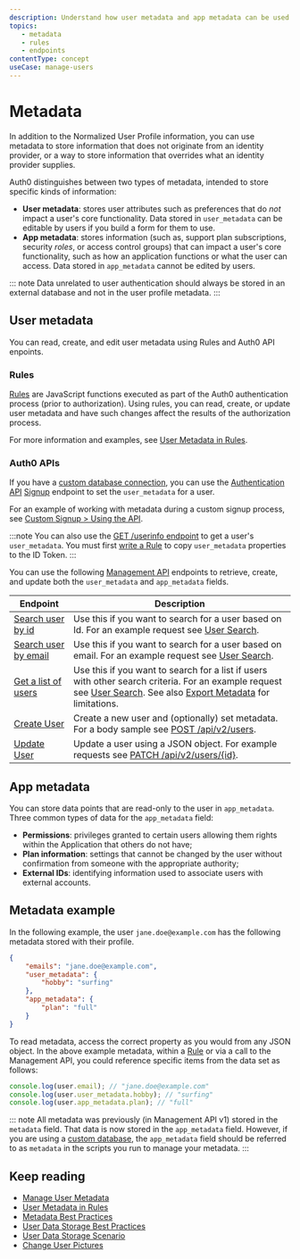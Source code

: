 ```yaml
---
description: Understand how user metadata and app metadata can be used to store information that does not originate from an identity provider.
topics: 
   - metadata
   - rules
   - endpoints
contentType: concept
useCase: manage-users
---
```


# Metadata

In addition to the Normalized User Profile information, you can use metadata to store information that does not originate from an identity provider, or a way to store information that overrides what an identity provider supplies.

Auth0 distinguishes between two types of metadata, intended to store specific kinds of information:

* **User metadata**: stores user attributes such as preferences that do *not* impact a user's core functionality. Data stored in `user_metadata` can be editable by users if you build a form for them to use. 
* **App metadata**: stores information (such as, support plan subscriptions, security <dfn data-key="role">roles</dfn>, or access control groups) that can impact a user's core functionality, such as how an application functions or what the user can access. Data stored in `app_metadata` cannot be edited by users. 

::: note
Data unrelated to user authentication should always be stored in an external database and not in the user profile metadata. 
:::

## User metadata

You can read, create, and edit user metadata using Rules and Auth0 API enpoints.

### Rules

[Rules](/rules) are JavaScript functions executed as part of the Auth0 authentication process (prior to authorization). Using rules, you can read, create, or update user metadata and have such changes affect the results of the authorization process. 

For more information and examples, see [User Metadata in Rules](/rules/current/metadata-in-rules).

### Auth0 APIs

If you have a [custom database connection](/connections/database#using-your-own-user-store), you can use the [Authentication API](/api/authentication) [Signup](/api/authentication?shell#signup) endpoint to set the `user_metadata` for a user. 

For an example of working with metadata during a custom signup process, see [Custom Signup > Using the API](/libraries/custom-signup#using-the-api).

:::note
You can also use the [GET /userinfo endpoint](/api/authentication#get-user-info) to get a user's `user_metadata`. You must first [write a Rule](/rules#copy-user-metadata-to-id-token) to copy `user_metadata` properties to the ID Token.
:::

You can use the following [Management API](/api/management/v2) endpoints to retrieve, create, and update both the `user_metadata` and `app_metadata` fields.

| **Endpoint** | **Description** |
| -- | -- |
| [Search user by id](/api/management/v2#!/Users/get_users_by_id) | Use this if you want to search for a user based on Id. For an example request see [User Search](/users/search/best-practices#users-by-id). |
| [Search user by email](/api/management/v2#!/Users_By_Email/get_users_by_email) | Use this if you want to search for a user based on email. For an example request see [User Search](/users/search/best-practices#users-by-email). |
| [Get a list of users](/api/management/v2#!/Users/get_users) | Use this if you want to search for a list if users with other search criteria. For an example request see [User Search](/best-practices/search-best-practices#users). See also [Export Metadata](/best-practices/search-best-practices#export-metadata) for limitations. |
| [Create User](/api/management/v2#!/Users/post_users) | Create a new user and (optionally) set metadata. For a body sample see [POST /api/v2/users](/api/management/v2#!/Users/post_users). |
| [Update User](/api/management/v2#!/Users/patch_users_by_id) | Update a user using a JSON object. For example requests see [PATCH /api/v2/users/{id}](/api/management/v2#!/Users/patch_users_by_id). | 

## App metadata

You can store data points that are read-only to the user in `app_metadata`. Three common types of data for the `app_metadata` field:

* **Permissions**: privileges granted to certain users allowing them rights within the Application that others do not have;
* **Plan information**: settings that cannot be changed by the user without confirmation from someone with the appropriate authority;
* **External IDs**: identifying information used to associate users with external accounts.

## Metadata example

In the following example, the user `jane.doe@example.com` has the following metadata stored with their profile. 

```json
{
    "emails": "jane.doe@example.com",
    "user_metadata": {
        "hobby": "surfing"
    },
    "app_metadata": {
        "plan": "full"
    }
}
```

To read metadata, access the correct property as you would from any JSON object. In the above example metadata, within a [Rule](/rules) or via a call to the Management API, you could reference specific items from the data set as follows:

```js
console.log(user.email); // "jane.doe@example.com"
console.log(user.user_metadata.hobby); // "surfing"
console.log(user.app_metadata.plan); // "full"
```

::: note
All metadata was previously (in Management API v1) stored in the `metadata` field. That data is now stored in the `app_metadata` field. However, if you are using a [custom database](/connections/database#using-your-own-user-store), the `app_metadata` field should be referred to as `metadata` in the scripts you run to manage your metadata.
:::

## Keep reading

* [Manage User Metadata](/users/guides/manage-user-metadata)
* [User Metadata in Rules](/rules/current/metadata-in-rules)
* [Metadata Best Practices](/best-practices/metadata-best-practices)
* [User Data Storage Best Practices](/best-practices/user-data-storage-best-practices)
* [User Data Storage Scenario](/users/references/user-data-storage-scenario)
* [Change User Pictures](/users/guides/change-user-pictures)
